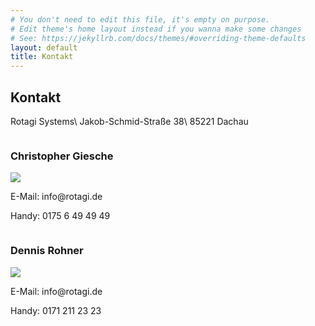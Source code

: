 ```yaml
---
# You don't need to edit this file, it's empty on purpose.
# Edit theme's home layout instead if you wanna make some changes
# See: https://jekyllrb.com/docs/themes/#overriding-theme-defaults
layout: default
title: Kontakt
---
```


## Kontakt

Rotagi Systems\\
Jakob-Schmid-Straße 38\\
85221 Dachau

<div class="row">
  <div class="column">
    <h3>Christopher Giesche</h3>
    <img class="rounded-circle" src="{{ '/assets/images/chris.jpg' | prepend: site.baseurl }}">
    <p>E-Mail: info<span hidden>.nospam</span>@rotagi.de</p>
    <p>Handy: 0175 6 49 49 49</p>
  </div>
  <div class="column">
    <h3>Dennis Rohner</h3>
    <img class="rounded-circle" src="{{ '/assets/images/dennis.jpg' | prepend: site.baseurl }}">
    <p>E-Mail: info<span hidden>.nospam</span>@rotagi.de</p>
    <p>Handy: 0171 211 23 23</p>
  </div>
</div>
